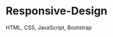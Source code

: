 # Responsive-Design 
HTML, CSS, JavaScript, Bootstrap
<!-- Simple Responsive Web Design - Resize Browser Window. -->
